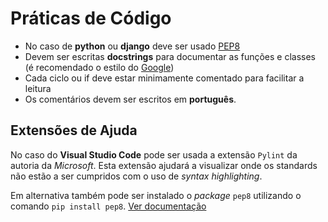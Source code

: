 # Práticas de Código
- No caso de **python** ou **django** deve ser usado [PEP8](https://peps.python.org/pep-0008/)
- Devem ser escritas **docstrings** para documentar as funções e classes (é recomendado o estilo do [Google](https://sphinxcontrib-napoleon.readthedocs.io/en/latest/example_google.html))
- Cada ciclo ou if deve estar minimamente comentado para facilitar a leitura
- Os comentários devem ser escritos em **português**.

## Extensões de Ajuda
No caso do **Visual Studio Code** pode ser usada a extensão `Pylint` da autoria da *Microsoft*. Esta extensão ajudará a visualizar onde os standards não estão a ser cumpridos com o uso de *syntax highlighting*.

Em alternativa também pode ser instalado o *package* `pep8` utilizando o comando `pip install pep8`. [Ver documentação](https://pep8.readthedocs.io/en/release-1.7.x/)
